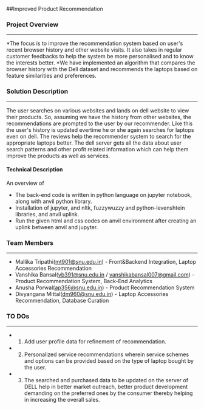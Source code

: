 ##Improved Product Recommendation 

### Project Overview
----------------------------------
*The focus is to improve the recommendation system based on user's recent browser history and other website visits. It also takes in regular customer feedbacks to help the system be more personalised and to know the interests better.
*We have implemented an algorithm that compares the browser history with the Dell dataset and recommends the laptops based on feature similarities and preferences.

### Solution Description
----------------------------------
The user searches on various websites and lands on dell website to view their products. So, assuming we have the history from other websites, the recommendations are prompted to the user by our recommender. Like this the user's history 
is updated evertime he or she again searches for laptops even on dell. The reviews help the recommender system to search for the appropriate laptops better. The dell server gets all the data about user search patterns and other profit
related information which can help them improve the products as well as services.

#### Technical Description

An overview of 
* The back-end code is written in python language on jupyter notebook, along with anvil python library.
* Installation of jupyter, and nltk, fuzzywuzzy and python-levenshtein libraries, and anvil uplink.
* Run the given html and css codes on anvil environment after creating an uplink between anvil and jupyter.

### Team Members
----------------------------------
* Mallika Tripathi(mt901@snu.edu.in) - Front&Backend Integration, Laptop Accessories Recommendation
* Vanshika Bansal(vb391@snu.edu.in / vanshikabansal007@gmail.com) - Product Recommendation System, Back-End Analytics
* Anusha Porwal(ap356@snu.edu.in) - Product Recommendation System
* Divyangana Mittal(dm960@snu.edu.in) - Laptop Accessories Recommendation, Database Curation

### TO DOs
----------------------------------
* 1. Add user profile data for refinement of recommendation.
* 2. Personalized service recommendations wherein service schemes and options can be provided based on the type of laptop bought by the user.
* 3. The searched and purchased data to be updated on the server of DELL help in better market outreach, better product development demanding on the preferred ones by the consumer thereby helping in increasing the overall sales.
